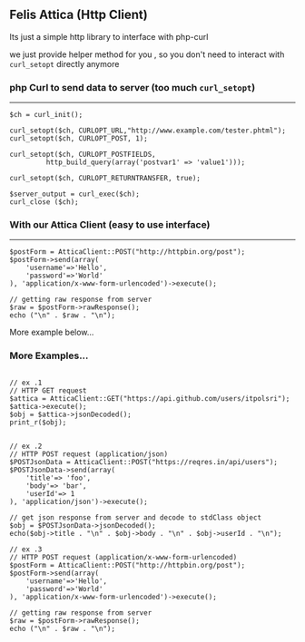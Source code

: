 ## Felis Attica (Http Client)


Its just a simple http library to interface with php-curl 

we just provide helper method for you , so you don't need to interact with `curl_setopt` directly anymore

### php Curl to send data to server (too much `curl_setopt`)
--- 
```
$ch = curl_init();

curl_setopt($ch, CURLOPT_URL,"http://www.example.com/tester.phtml");
curl_setopt($ch, CURLOPT_POST, 1);

curl_setopt($ch, CURLOPT_POSTFIELDS, 
         http_build_query(array('postvar1' => 'value1')));

curl_setopt($ch, CURLOPT_RETURNTRANSFER, true);

$server_output = curl_exec($ch);
curl_close ($ch);
```

### With our Attica Client (easy to use interface)
---
```
$postForm = AtticaClient::POST("http://httpbin.org/post");
$postForm->send(array(
    'username'=>'Hello',
    'password'=>'World'
), 'application/x-www-form-urlencoded')->execute();

// getting raw response from server
$raw = $postForm->rawResponse();
echo ("\n" . $raw . "\n");
```


More example below...


### More Examples...
```

// ex .1
// HTTP GET request
$attica = AtticaClient::GET("https://api.github.com/users/itpolsri");
$attica->execute();
$obj = $attica->jsonDecoded();
print_r($obj);


// ex .2
// HTTP POST request (application/json)
$POSTJsonData = AtticaClient::POST("https://reqres.in/api/users");
$POSTJsonData->send(array(
    'title'=> 'foo',
    'body'=> 'bar',
    'userId'=> 1
), 'application/json')->execute();

// get json response from server and decode to stdClass object
$obj = $POSTJsonData->jsonDecoded();
echo($obj->title . "\n" . $obj->body . "\n" . $obj->userId . "\n");

// ex .3
// HTTP POST request (application/x-www-form-urlencoded)
$postForm = AtticaClient::POST("http://httpbin.org/post");
$postForm->send(array(
    'username'=>'Hello',
    'password'=>'World'
), 'application/x-www-form-urlencoded')->execute();

// getting raw response from server
$raw = $postForm->rawResponse();
echo ("\n" . $raw . "\n");

```